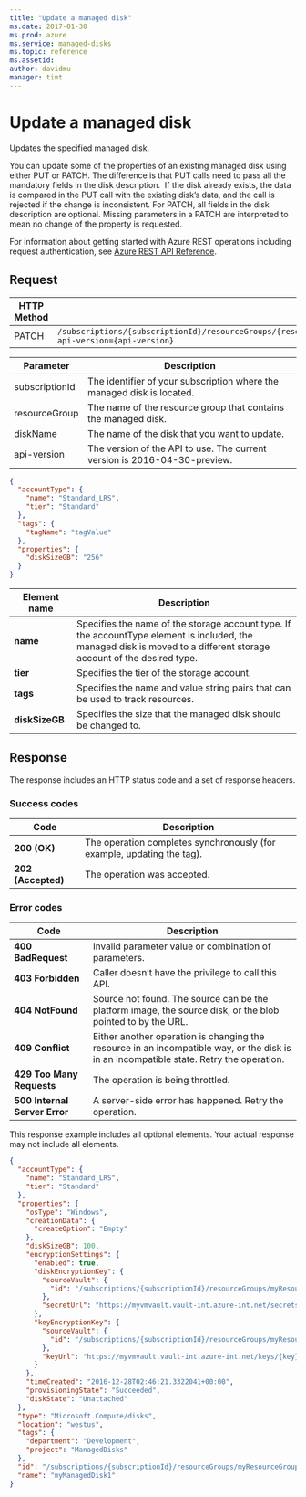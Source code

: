 ```yaml
---
title: "Update a managed disk"
ms.date: 2017-01-30
ms.prod: azure
ms.service: managed-disks
ms.topic: reference
ms.assetid: 
author: davidmu
manager: timt
---
```


# Update a managed disk

Updates the specified managed disk.

You can update some of the properties of an existing managed disk using either PUT or PATCH. The difference is that PUT calls need to pass all the mandatory fields in the disk description.  If the disk already exists, the data is compared in the PUT call with the existing disk’s data, and the call is rejected if the change is inconsistent. For PATCH, all fields in the disk description are optional. Missing parameters in a PATCH are interpreted to mean no change of the property is requested. 

For information about getting started with Azure REST operations including request authentication, see [Azure REST API Reference](../../../index.md).
  
## Request

| HTTP Method | URI|  
| ----------- |----|  
| PATCH | `/subscriptions/{subscriptionId}/resourceGroups/{resourceGroup}/providers/Microsoft.Compute/disks/{diskName}?api-version={api-version}` |

| Parameter | Description |
| --------- | ----------- |
| subscriptionId | The identifier of your subscription where the managed disk is located. |
| resourceGroup | The name of the resource group that contains the managed disk. |
| diskName | The name of the disk that you want to update. |
| api-version | The version of the API to use. The current version is 2016-04-30-preview. |
  
```json
{  
  "accountType": { 
    "name": "Standard_LRS", 
    "tier": "Standard" 
  },
  "tags": {  
    "tagName": "tagValue"
  },      
  "properties": {  
    "diskSizeGB": "256" 
  }  
}    
```

| Element name | Description |
| ------------ | ----------- |
| **name** | Specifies the name of the storage account type. If the accountType element is included, the managed disk is moved to a different storage account of the desired type. |
| **tier** | Specifies the tier of the storage account. |
| **tags** | Specifies the name and value string pairs that can be used to track resources. |
| **diskSizeGB** | Specifies the size that the managed disk should be changed to. |

## Response  
 
The response includes an HTTP status code and a set of response headers.  
  
### Success codes

| Code | Description |
| ---- | ----------- |
| **200 (OK)** | The operation completes synchronously (for example, updating the tag). | 
| **202 (Accepted)** | The operation was accepted.

### Error codes

| Code | Description |
| ---- | ----------- |
| **400 BadRequest** | Invalid parameter value or combination of parameters. | 
| **403 Forbidden** | Caller doesn’t have the privilege to call this API. | 
| **404 NotFound** | Source not found. The source can be the platform image, the source disk, or the blob pointed to by the URL. |
| **409 Conflict** | Either another operation is changing the resource in an incompatible way, or the disk is in an incompatible state. Retry the operation. | 
| **429 Too Many Requests** | The operation is being throttled. |
| **500 Internal Server Error** | A server-side error has happened. Retry the operation. |    

This response example includes all optional elements. Your actual response may not include all elements.

```json
{ 
  "accountType": { 
    "name": "Standard_LRS", 
    "tier": "Standard" 
  }, 
  "properties": { 
    "osType": "Windows", 
    "creationData": { 
      "createOption": "Empty" 
    }, 
    "diskSizeGB": 100, 
    "encryptionSettings": { 
      "enabled": true, 
      "diskEncryptionKey": { 
        "sourceVault": { 
          "id": "/subscriptions/{subscriptionId}/resourceGroups/myResourceGroup/providers/Microsoft.KeyVault/vaults/myVMVault" 
        }, 
        "secretUrl": "https://myvmvault.vault-int.azure-int.net/secrets/{secret}" 
      }, 
      "keyEncryptionKey": { 
        "sourceVault": { 
          "id": "/subscriptions/{subscriptionId}/resourceGroups/myResourceGroup/providers/Microsoft.KeyVault/vaults/myVMVault" 
        }, 
        "keyUrl": "https://myvmvault.vault-int.azure-int.net/keys/{key}" 
      } 
    }, 
    "timeCreated": "2016-12-28T02:46:21.3322041+00:00", 
    "provisioningState": "Succeeded", 
    "diskState": "Unattached"
  }, 
  "type": "Microsoft.Compute/disks", 
  "location": "westus", 
  "tags": { 
    "department": "Development", 
    "project": "ManagedDisks" 
  }, 
  "id": "/subscriptions/{subscriptionId}/resourceGroups/myResourceGroup/providers/Microsoft.Compute/disks/myManagedDisk1", 
  "name": "myManagedDisk1" 
}  
``` 